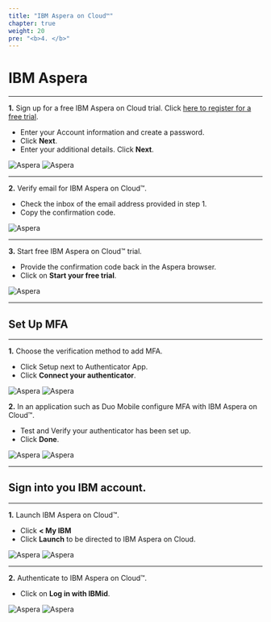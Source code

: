 ```yaml
---
title: "IBM Aspera on Cloud™"
chapter: true
weight: 20
pre: "<b>4. </b>"
---
```



# IBM Aspera

---

**1.** Sign up for a free IBM Aspera on Cloud trial. Click [here to register for a free trial](https://www.ibm.com/account/reg/us-en/signup?formid=urx-30538).

- Enter your Account information and create a password.
- Click **Next**.
- Enter your additional details. Click **Next**.

![Aspera](/images/aspera/setup.jpg)
![Aspera](/images/aspera/setup2.jpg)

---

**2.** Verify email for IBM Aspera on Cloud™.

- Check the inbox of the email address provided in step 1.
- Copy the confirmation code.

![Aspera](/images/aspera/setup3.jpg)

---

**3.** Start free IBM Aspera on Cloud™ trial.
- Provide the confirmation code back in the Aspera browser.
- Click on **Start your free trial**.

![Aspera](/images/aspera/setup4.jpg)

---


## Set Up MFA
---

**1.** Choose the verification method to add MFA.

- Click Setup next to Authenticator App.
- Click **Connect your authenticator**.

![Aspera](/images/aspera/mfa.jpg)
![Aspera](/images/aspera/mfa2.jpg)

**2.** In an application such as Duo Mobile configure MFA with IBM Aspera on Cloud™.

- Test and Verify your authenticator has been set up.
- Click **Done**.

![Aspera](/images/aspera/mfa3.jpg)
![Aspera](/images/aspera/mfa4.jpg)

---

## Sign into you IBM account.

---

**1.** Launch IBM Aspera on Cloud™.
- Click **< My IBM** 
- Click **Launch** to be directed to IBM Aspera on Cloud.

![Aspera](/images/aspera/acc-back.jpg)
![Aspera](/images/aspera/account.jpg)

---

**2.** Authenticate to IBM Aspera on Cloud™.

- Click on **Log in with IBMid**.

![Aspera](/images/aspera/aspera.jpg)
![Aspera](/images/aspera/aspera2.jpg)